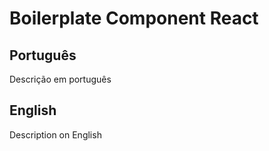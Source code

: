 # Boilerplate Component React

## Português

Descrição em português

## English

Description on English